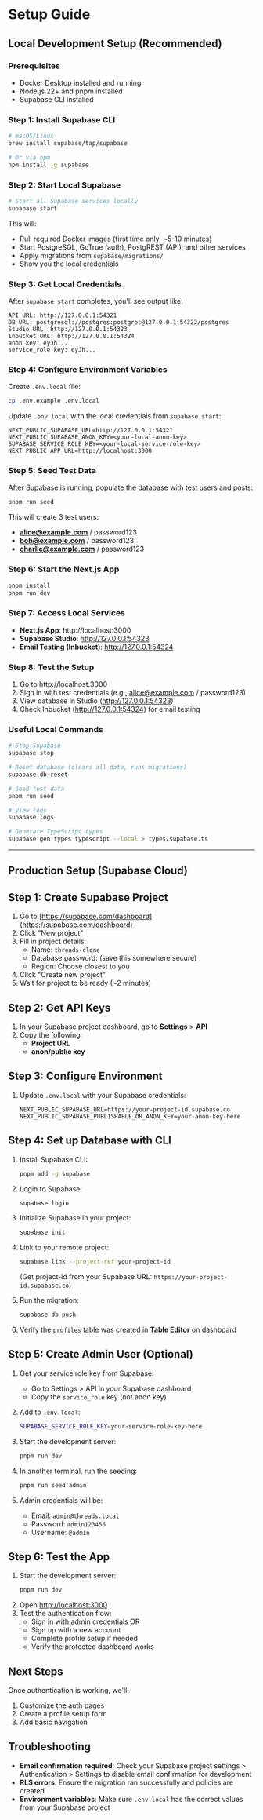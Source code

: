 # Setup Guide

## Local Development Setup (Recommended)

### Prerequisites
- Docker Desktop installed and running
- Node.js 22+ and pnpm installed
- Supabase CLI installed

### Step 1: Install Supabase CLI
```bash
# macOS/Linux
brew install supabase/tap/supabase

# Or via npm
npm install -g supabase
```

### Step 2: Start Local Supabase
```bash
# Start all Supabase services locally
supabase start
```

This will:
- Pull required Docker images (first time only, ~5-10 minutes)
- Start PostgreSQL, GoTrue (auth), PostgREST (API), and other services
- Apply migrations from `supabase/migrations/`
- Show you the local credentials

### Step 3: Get Local Credentials
After `supabase start` completes, you'll see output like:
```
API URL: http://127.0.0.1:54321
DB URL: postgresql://postgres:postgres@127.0.0.1:54322/postgres
Studio URL: http://127.0.0.1:54323
Inbucket URL: http://127.0.0.1:54324
anon key: eyJh...
service_role key: eyJh...
```

### Step 4: Configure Environment Variables
Create `.env.local` file:
```bash
cp .env.example .env.local
```

Update `.env.local` with the local credentials from `supabase start`:
```env
NEXT_PUBLIC_SUPABASE_URL=http://127.0.0.1:54321
NEXT_PUBLIC_SUPABASE_ANON_KEY=<your-local-anon-key>
SUPABASE_SERVICE_ROLE_KEY=<your-local-service-role-key>
NEXT_PUBLIC_APP_URL=http://localhost:3000
```

### Step 5: Seed Test Data
After Supabase is running, populate the database with test users and posts:
```bash
pnpm run seed
```

This will create 3 test users:
- **alice@example.com** / password123
- **bob@example.com** / password123
- **charlie@example.com** / password123

### Step 6: Start the Next.js App
```bash
pnpm install
pnpm run dev
```

### Step 7: Access Local Services
- **Next.js App**: http://localhost:3000
- **Supabase Studio**: http://127.0.0.1:54323
- **Email Testing (Inbucket)**: http://127.0.0.1:54324

### Step 8: Test the Setup
1. Go to http://localhost:3000
2. Sign in with test credentials (e.g., alice@example.com / password123)
3. View database in Studio (http://127.0.0.1:54323)
4. Check Inbucket (http://127.0.0.1:54324) for email testing

### Useful Local Commands
```bash
# Stop Supabase
supabase stop

# Reset database (clears all data, runs migrations)
supabase db reset

# Seed test data
pnpm run seed

# View logs
supabase logs

# Generate TypeScript types
supabase gen types typescript --local > types/supabase.ts
```

---

## Production Setup (Supabase Cloud)

## Step 1: Create Supabase Project

1. Go to [https://supabase.com/dashboard](https://supabase.com/dashboard)
2. Click "New project"
3. Fill in project details:
   - Name: `threads-clone`
   - Database password: (save this somewhere secure)
   - Region: Choose closest to you
4. Click "Create new project"
5. Wait for project to be ready (~2 minutes)

## Step 2: Get API Keys

1. In your Supabase project dashboard, go to **Settings** > **API**
2. Copy the following:
   - **Project URL**
   - **anon/public key**

## Step 3: Configure Environment

1. Update `.env.local` with your Supabase credentials:
   ```
   NEXT_PUBLIC_SUPABASE_URL=https://your-project-id.supabase.co
   NEXT_PUBLIC_SUPABASE_PUBLISHABLE_OR_ANON_KEY=your-anon-key-here
   ```

## Step 4: Set up Database with CLI

1. Install Supabase CLI:
   ```bash
   pnpm add -g supabase
   ```

2. Login to Supabase:
   ```bash
   supabase login
   ```

3. Initialize Supabase in your project:
   ```bash
   supabase init
   ```

4. Link to your remote project:
   ```bash
   supabase link --project-ref your-project-id
   ```
   (Get project-id from your Supabase URL: `https://your-project-id.supabase.co`)

5. Run the migration:
   ```bash
   supabase db push
   ```

6. Verify the `profiles` table was created in **Table Editor** on dashboard

## Step 5: Create Admin User (Optional)

1. Get your service role key from Supabase:
   - Go to Settings > API in your Supabase dashboard
   - Copy the `service_role` key (not anon key)

2. Add to `.env.local`:
   ```bash
   SUPABASE_SERVICE_ROLE_KEY=your-service-role-key-here
   ```

3. Start the development server:
   ```bash
   pnpm run dev
   ```

4. In another terminal, run the seeding:
   ```bash
   pnpm run seed:admin
   ```

5. Admin credentials will be:
   - Email: `admin@threads.local`
   - Password: `admin123456`
   - Username: `@admin`

## Step 6: Test the App

1. Start the development server:
   ```bash
   pnpm run dev
   ```
2. Open [http://localhost:3000](http://localhost:3000)
3. Test the authentication flow:
   - Sign in with admin credentials OR
   - Sign up with a new account
   - Complete profile setup if needed
   - Verify the protected dashboard works

## Next Steps

Once authentication is working, we'll:
1. Customize the auth pages
2. Create a profile setup form
3. Add basic navigation

## Troubleshooting

- **Email confirmation required**: Check your Supabase project settings > Authentication > Settings to disable email confirmation for development
- **RLS errors**: Ensure the migration ran successfully and policies are created
- **Environment variables**: Make sure `.env.local` has the correct values from your Supabase project